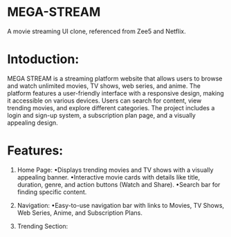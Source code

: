 # MEGA-STREAM
A movie streaming UI clone, referenced from Zee5 and Netflix.
<br>

# Intoduction:

MEGA STREAM is a streaming platform website that allows users to browse and watch unlimited movies, TV shows, web series, and anime. The platform features a user-friendly interface with a responsive design, making it accessible on various devices. Users can search for content, view trending movies, and explore different categories. The project includes a login and sign-up system, a subscription plan page, and a visually appealing design.

# Features:
1. Home Page:
•Displays trending movies and TV shows with a visually appealing banner.
•Interactive movie cards with details like title, duration, genre, and action buttons (Watch and Share).
•Search bar for finding specific content.

2. Navigation:
•Easy-to-use navigation bar with links to Movies, TV Shows, Web Series, Anime, and Subscription Plans.

3. Trending Section:


